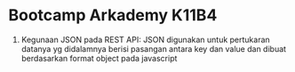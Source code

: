 # Bootcamp Arkademy K11B4

1. Kegunaan JSON pada REST API: JSON digunakan untuk pertukaran datanya yg didalamnya berisi pasangan antara key dan value dan dibuat berdasarkan format object pada javascript
